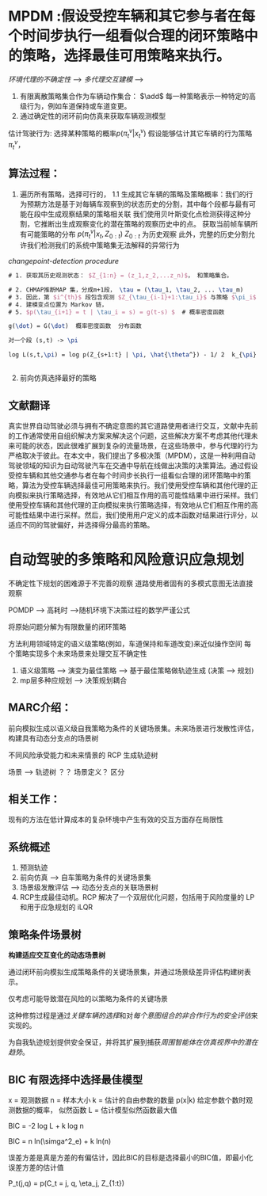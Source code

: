 # MPDM :假设受控车辆和其它参与者在每个时间步执行一组看似合理的闭环策略中的策略，选择最佳可用策略来执行。

*环境代理的不确定性*   --> *多代理交互建模* --> 

1. 有限离散策略集合作为车辆动作集合： $\add$   每一种策略表示一种特定的高级行为，例如车道保持或车道变更。
2. 通过确定性的闭环前向仿真来获取车辆观测模型

估计驾驶行为:
选择某种策略的概率$p(\pi_t^{v} | x_t^{v})$
假设能够估计其它车辆的行为策略 $\pi_t^{v}$，


## 算法过程：

1. 遍历所有策略，选择可行的，
1.1 生成其它车辆的策略及策略概率：我们的行为预期方法是基于对每辆车观察到的状态历史的分割，其中每个段都与最有可能在段中生成观察结果的策略相关联
我们使用贝叶斯变化点检测获得这种分割，它推断出生成观察变化的潜在策略的观察历史中的点。
获取当前帧车辆所有可能策略的分布 $p(\pi_t^v | x_t, Z_{0:t})$ $Z_{0:t}$ 为历史观察
此外，完整的历史分割允许我们检测我们的系统中策略集无法解释的异常行为

*changepoint-detection procedure*
```latex
# 1. 获取其历史观测状态： $Z_{1:n} = (z_1,z_2,...z_n)$， 和策略集合。

# 2. CHMAP推断MAP 集，分成m+1段， \tau = (\tau_1, \tau_2, ... \tau_m)
# 3. 因此，第 $i^{th}$ 段包含观测 $Z_{\tau_{i-1}+1:\tau_i}$ 与策略 $\pi_i$ ，参数 $\theta_i$
# 4. 建模变点位置为 Markov 链，
# 5. $p(\tau_{i+1} = t | \tau_i = s) = g(t-s) $  # 概率密度函数 

g(\dot) = G(\dot)  概率密度函数  分布函数 

对一个段 (s,t) -> \pi  

log L(s,t,\pi) = log p(Z_{s+1:t} | \pi, \hat{\theta^}) - 1/ 2  k_{\pi} log(t-s)  # k_{\pi} 为策略的参数个数



```


2. 前向仿真选择最好的策略
## 文献翻译
真实世界自动驾驶必须与拥有不确定意图的其它道路使用者进行交互，文献中先前的工作通常使用自组织解决方案来解决这个问题，这些解决方案不考虑其他代理未来可能的状态，因此很难扩展到复杂的流量场景，在这些场景中，参与代理的行为严格取决于彼此。在本文中，我们提出了多极决策（MPDM），这是一种利用自动驾驶领域的知识为自动驾驶汽车在交通中导航在线做出决策的决策算法。通过假设受控车辆和其他交通参与者在每个时间步长执行一组看似合理的闭环策略中的策略，算法为受控车辆选择最佳可用策略来执行。我们使用受控车辆和其他代理的正向模拟来执行策略选择，有效地从它们相互作用的高可能性结果中进行采样。我们使用受控车辆和其他代理的正向模拟来执行策略选择，有效地从它们相互作用的高可能性结果中进行采样。然后，我们使用用户定义的成本函数对结果进行评分，以适应不同的驾驶偏好，并选择得分最高的策略。


# 自动驾驶的多策略和风险意识应急规划

不确定性下规划的困难源于不完善的观察
道路使用者固有的多模式意图无法直接观察

POMDP --> 高耗时 -->随机环境下决策过程的数学严谨公式

将原始问题分解为有限数量的闭环策略

方法利用领域特定的语义级策略(例如，车道保持和车道改变)来近似操作空间
每个策略实现多个未来场景来处理交互不确定性

1. 语义级策略 --> 演变为最佳策略 --> 基于最佳策略做轨迹生成   (决策 --> 规划)
2. mp层多种应规划 --> 决策规划耦合 

## MARC介绍：

前向模拟生成以语义级自我策略为条件的关键场景集。未来场景进行发散性评估，构建具有动态分支点的场景树

不同风险承受能力和未来情景的 RCP 生成轨迹树



场景 --> 轨迹树    ？？ 场景定义？ 区分


## 相关工作：

现有的方法在低计算成本的复杂环境中产生有效的交互方面存在局限性


## 系统概述 

1. 预测轨迹 
2. 前向仿真 --> 自车策略为条件的关键场景集
3. 场景级发散评估 --> 动态分支点的关联场景树 
4. RCP生成最佳动机。RCP 解决了一个双层优化问题，包括用于风险度量的 LP 和用于应急规划的 iLQR


## 策略条件场景树

**构建适应交互变化的动态场景树**

通过闭环前向模拟生成策略条件的关键场景集，并通过场景级差异评估构建树表示。

仅考虑可能导致潜在风险的以策略为条件的关键场景

这种修剪过程是通过*关键车辆的选择*和对*每个意图组合的非合作行为的安全评估*来实现的。

为自我轨迹规划提供安全保证，并将其扩展到捕获*周围智能体在仿真视界中的潜在趋势*。




## BIC 有限选择中选择最佳模型


x = 观测数据 
n =  样本大小 
k = 估计的自由参数的数量 
p(x|k) 给定参数个数时观测数据的概率， 似然函数
L = 估计模型似然函数最大值

BIC = -2 log L + k log n

BIC = n ln(\simga^2_e) + k ln(n)    


误差方差是真是方差的有偏估计，因此BIC的目标是选择最小的BIC值，即最小化误差方差的估计值

P_t(j,q) = p(C_t = j, q, \eta_j, Z_{1:t}) 
